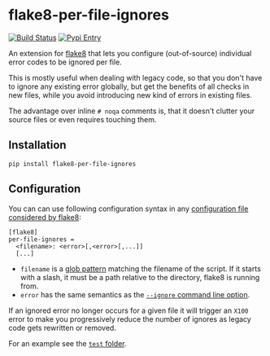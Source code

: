 # flake8-per-file-ignores

[![Build Status][1]][2]
[![Pypi Entry][3]][4]

An extension for [flake8][5] that lets you configure (out-of-source) individual
error codes to be ignored per file.

This is mostly useful when dealing with legacy code, so that you don't have to
ignore any existing error globally, but get the benefits of all checks in new
files, while you avoid introducing new kind of errors in existing files.

The advantage over inline `# noqa` comments is, that it doesn't clutter your
source files or even requires touching them.

## Installation

    pip install flake8-per-file-ignores

## Configuration

You can can use following configuration syntax in any [configuration file
considered by flake8][6]:

    [flake8]
    per-file-ignores =
      <filename>: <error>[,<error>[,...]]
      [...]

* `filename` is a [glob pattern][7] matching the filename of the script.
  If it starts with a slash, it must be a path relative to the directory,
  flake8 is running from.
* `error` has the same semantics as the [`--ignore` command line option][8].

If an ignored error no longer occurs for a given file it will trigger an `X100`
error to make you progressively reduce the number of ignores as legacy code
gets rewritten or removed.

For an example see the [`test` folder][9].

[1]: https://travis-ci.org/snoack/flake8-per-file-ignores.svg?branch=master
[2]: https://travis-ci.org/snoack/flake8-per-file-ignores
[3]: https://badge.fury.io/py/flake8-per-file-ignores.svg
[4]: https://pypi.python.org/pypi/flake8-per-file-ignores
[5]: https://gitlab.com/pycqa/flake8
[6]: http://flake8.pycqa.org/en/latest/user/configuration.html#configuration-locations
[7]: https://en.wikipedia.org/wiki/Glob_(programming)
[8]: http://flake8.pycqa.org/en/latest/user/options.html#cmdoption-flake8-ignore
[9]: https://github.com/snoack/flake8-per-file-ignores/tree/master/test
